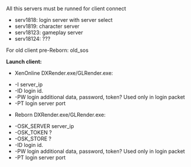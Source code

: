 All this servers must be runned for client connect

- serv1818: login server with server select
- serv1819: character server
- serv18123: gameplay server
- serv18124: ???

For old client pre-Reborn: old_sos

**Launch client:** 

- XenOnline DXRender.exe/GLRender.exe:

* -I server_ip
* -ID login id.
* -PW login additional data, password, token? Used only in login packet
* -PT login server port

- Reborn DXRender.exe/GLRender.exe:

* -OSK_SERVER server_ip
* -OSK_TOKEN ?
* -OSK_STORE ?
* -ID login id.
* -PW login additional data, password, token? Used only in login packet
* -PT login server port
 